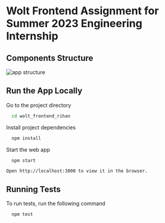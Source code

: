 # Wolt Frontend Assignment for Summer 2023 Engineering Internship

## Components Structure 

![app structure](https://user-images.githubusercontent.com/90706137/214161681-67080adb-3032-4621-ae85-ac89f9159c72.jpg)


## Run the App Locally

Go to the project directory

```bash
  cd wolt_frontend_rihan
```

Install project dependencies

```bash
  npm install
```

Start the web app

```bash
  npm start
```

```
Open http://localhost:3000 to view it in the browser.
```

## Running Tests

To run tests, run the following command

```bash
  npm test
```
